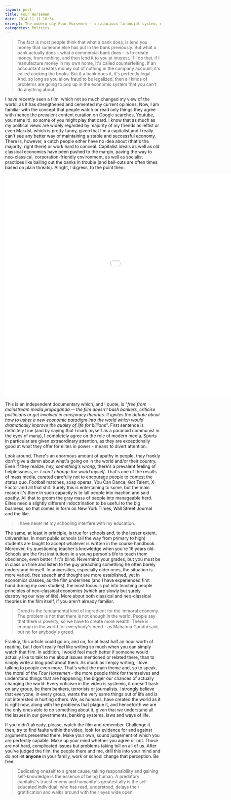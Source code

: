 ```yaml
---
layout: post
title: Four Horsemen
date: 2014-11-11 16:34
excerpt: The modern day Four Horsemen - a rapacious financial system, escalating organised violence, abject poverty for billions and the exhaustion of the Earth's resources.
categories: Politics
---
```


>The fact is most people think that what a bank does, is lend you money that someone else has put in the bank previously. But what a bank actually does - what a commercial bank does - is to create money, from nothing, and then lend it to you at interest. If I do that, if I manufacture money in my own home, it's called counterfeiting.  If an accountant creates money out of nothing in the company account, it's called cooking the books. But if a bank does it, it's perfectly legal. And, so long as you allow fraud to be legalized, then all kinds of problems are going to pop up in the economic system that you can't do anything about.

I have recently seen a film, which not so much changed my view of the world, as it has strengthened and cemented my current opinions. Now, I am familiar with the concept that people watch or read only things they agree with (hence the prevalent content curation on Google searches, Youtube, you name it), so some of you might play that card. I know that as much as my political views are widely regarded by majority of my friends as leftist or even Marxist, which is pretty funny, given that I'm a capitalist and I really can't see any better way of maintaining a stable and successful economy. There is, however, a catch people either have no idea about (that's the majority, right there) or work hard to conceal. Capitalist ideals as well as old classical economics have been pushed to the margin, paving the way to neo-classical, corporation-friendly environment, as well as socialist practices like bailing out the banks in trouble (and bail-outs are often times based on plain threats). Alright, I digress, to the point then.

<iframe width="1280" height="720" src="//www.youtube-nocookie.com/embed/5fbvquHSPJU?rel=0&amp;showinfo=0" frameborder="0" allowfullscreen="allowfullscreen"></iframe>

This is an independent documentary which, and I quote, is "*free from mainstream media propaganda -- the film doesn't bash bankers, criticise politicians or get involved in conspiracy theories. It ignites the debate about how to usher a new economic paradigm into the world which would dramatically improve the quality of life for billions*". First sentence is definitely true (and by saying that I mark myself as a paranoid communist in the eyes of many), I completely agree on the role of modern media. Sports in particular are given extraordinary attention, as they are exceptionally good at what they offer for elites in power - means to divert attention.

Look around. There's an enormous amount of apathy in people, they frankly don't give a damn about what's going on in the world and/or their country. Even if they realize, *hey, something's wrong*, there's a prevalent feeling of helplessness, ie. *I can't change the world myself*. That's one of the results of mass media, curated carefully not to encourage people to contest the status quo. Football matches, soap operas, You Can Dance, Got Talent, X-Factor and all that shit. Surely this is entertaining to some, but the main reason it's there in such capacity is to lull people into inaction and said apathy. All that to groom the gray mass of people into manageable herd. Elites need a slightly different indoctrination to be useful to the big business, so that comes in form on New York Times, Wall Street Journal and the like.

>I have never let my schooling interfere with my education.

The same, at least in principle, is true for schools and, to the lesser extent, universities. In most public schools (all the way from primary to high) students are taught to accept whatever is written in the course handbook. Moreover, try questioning teacher's knowledge when you're 16 years old. Schools are the first institutions in a young person's life to teach them obedience, even better if it's blind. Nevermind your grades, but you must be in class on time and listen to the guy preaching something he often barely understand himself. In universities, especially older ones, the situation is more varied, free speech and thought are more established, yet in economics classes, as the film underlines (and I have experienced first hand during my own studies), the most focus is put into teaching people principles of neo-classical economics (which are slowly but surely destroying our way of life). More about both classical and neo-classical theories in the film itself, if you aren't already familiar.

>Greed is the fundamental kind of ingredient for the immoral economy. The problem is not that there is not enough in the world. People say that there is poverty, so we have to create more wealth. There is enough in the world for everybody's need - as Mahatma Gandhi said, but no for anybody's greed.

Frankly, this article could go on, and on, for at least half an hour worth of reading, but I don't really feel like writing so much when you can simply watch that film. In addition, I would feel much better if someone would actually like to talk to me about issues mentioned or related there, than to simply write a blog post about them. As much as I enjoy writing, I love talking to people even more. That's what the main theme and, so to speak, the moral of the *Four Horsemen* - the more people think for themselves and understand things that are happening, the bigger our chances of actually changing the world. Every criticism in the video is systemic, it doesn't bash on any group, be them bankers, terrorists or journalists. I strongly believe that everyone, in every group, wants the very same things out of life and is not interested in hurting others. We, as humans, have created the world as it is right now, along with the problems that plague it, and henceforth we are the only ones able to do something about it, given that we understand all the issues in our governments, banking systems, laws and ways of life.

If you didn't already, please, watch the film and remember. Challenge it then, try to find faults within the video, look for evidence for and against arguments presented there. Make your own, sound judgement of which you are perfectly capable. Make up your mind whether you agree or not. Those are not hard, complicated issues but problems taking toll on all of us. After you've judged the film, the people there and me, drill this into your mind and do not let **anyone** in your family, work or school change that perception. Be free.

>Dedicating oneself to a great cause, taking responsibility and gaining self-knowledge is the essence of being human. A predatory capitalist's truest enemy and humanity's greatest ally is the self-educated individual, who has read, understood, delays their gratification and walks around with their eyes wide open.

